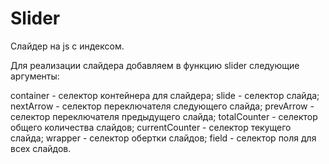 # Slider
Слайдер на js с индексом.

Для реализации слайдера добавляем в функцию slider следующие аргументы:

container - селектор контейнера для слайдера;
slide - селектор слайда;
nextArrow - селектор переключателя следующего слайда;
prevArrow - селектор переключателя предыдущего слайда;
totalCounter - селектор общего количества слайдов;
currentCounter - селектор текущего слайда;
wrapper - селектор обертки слайдов;
field - селектор поля для всех слайдов.
